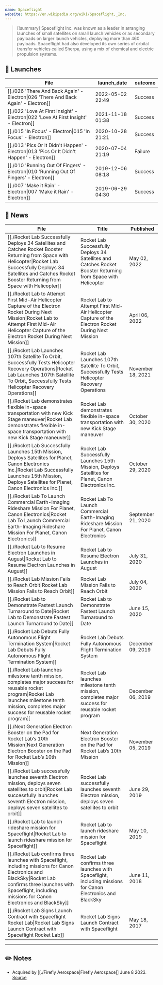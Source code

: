 ```yaml
---
name: Spaceflight
website: https://en.wikipedia.org/wiki/Spaceflight,_Inc.
---
```


>[!summary]
Spaceflight Inc. was known as a leader in arranging launches of small satellites on small launch vehicles or as secondary payloads on larger launch vehicles, deploying more than 460 payloads. Spaceflight had also developed its own series of orbital transfer vehicles called Sherpa, using a mix of chemical and electric propulsion systems.


## 🚀 Launches

| File                                                                                                        | launch_date      | outcome |
| ----------------------------------------------------------------------------------------------------------- | ---------------- | ------- |
| [[./026 'There And Back Again' - Electron\|026 'There And Back Again' - Electron]]         | 2022-05-02 22:49 | Success |
| [[./022 'Love At First Insight' - Electron\|022 'Love At First Insight' - Electron]]       | 2021-11-18 01:38 | Success |
| [[./015 'In Focus' - Electron\|015 'In Focus' - Electron]]                                 | 2020-10-28 21:21 | Success |
| [[./013 'Pics Or It Didn't Happen' - Electron\|013 'Pics Or It Didn't Happen' - Electron]] | 2020-07-04 21:19 | Failure |
| [[./010 'Running Out Of Fingers' - Electron\|010 'Running Out Of Fingers' - Electron]]     | 2019-12-06 08:18 | Success |
| [[./007 'Make it Rain' - Electron\|007 'Make it Rain' - Electron]]                         | 2019-06-29 04:30 | Success |

## 📰 News
| File                                                                                                                                                                                                                                     | Title                                                                                                          | Published          |
| ---------------------------------------------------------------------------------------------------------------------------------------------------------------------------------------------------------------------------------------- | -------------------------------------------------------------------------------------------------------------- | ------------------ |
| [[./Rocket Lab Successfully Deploys 34 Satellites and Catches Rocket Booster Returning from Space with Helicopter\|Rocket Lab Successfully Deploys 34 Satellites and Catches Rocket Booster Returning from Space with Helicopter]] | Rocket Lab Successfully Deploys 34 Satellites and Catches Rocket Booster Returning from Space with Helicopter  | May 02, 2022       |
| [[./Rocket Lab to Attempt First Mid-Air Helicopter Capture of the Electron Rocket During Next Mission\|Rocket Lab to Attempt First Mid-Air Helicopter Capture of the Electron Rocket During Next Mission]]                         | Rocket Lab to Attempt First Mid-Air Helicopter Capture of the Electron Rocket During Next Mission              | April 06, 2022     |
| [[./Rocket Lab Launches 107th Satellite To Orbit, Successfully Tests Helicopter Recovery Operations\|Rocket Lab Launches 107th Satellite To Orbit, Successfully Tests Helicopter Recovery Operations]]                             | Rocket Lab Launches 107th Satellite To Orbit, Successfully Tests Helicopter Recovery Operations                | November 18, 2021  |
| [[./Rocket Lab demonstrates flexible in-space transportation with new Kick Stage maneuver\|Rocket Lab demonstrates flexible in-space transportation with new Kick Stage maneuver]]                                                 | Rocket Lab demonstrates flexible in-space transportation with new Kick Stage maneuver                          | October 30, 2020   |
| [[./Rocket Lab Successfully Launches 15th Mission, Deploys Satellites for Planet, Canon Electronics Inc.\|Rocket Lab Successfully Launches 15th Mission, Deploys Satellites for Planet, Canon Electronics Inc.]]                   | Rocket Lab Successfully Launches 15th Mission, Deploys Satellites for Planet, Canon Electronics Inc.           | October 29, 2020   |
| [[./Rocket Lab To Launch Commercial Earth-Imaging Rideshare Mission For Planet, Canon Electronics\|Rocket Lab To Launch Commercial Earth-Imaging Rideshare Mission For Planet, Canon Electronics]]                                 | Rocket Lab To Launch Commercial Earth-Imaging Rideshare Mission For Planet, Canon Electronics                  | September 21, 2020 |
| [[./Rocket Lab to Resume Electron Launches in August\|Rocket Lab to Resume Electron Launches in August]]                                                                                                                           | Rocket Lab to Resume Electron Launches in August                                                               | July 31, 2020      |
| [[./Rocket Lab Mission Fails to Reach Orbit\|Rocket Lab Mission Fails to Reach Orbit]]                                                                                                                                             | Rocket Lab Mission Fails to Reach Orbit                                                                        | July 04, 2020      |
| [[./Rocket Lab to Demonstrate Fastest Launch Turnaround to Date\|Rocket Lab to Demonstrate Fastest Launch Turnaround to Date]]                                                                                                     | Rocket Lab to Demonstrate Fastest Launch Turnaround to Date                                                    | June 15, 2020      |
| [[./Rocket Lab Debuts Fully Autonomous Flight Termination System\|Rocket Lab Debuts Fully Autonomous Flight Termination System]]                                                                                                   | Rocket Lab Debuts Fully Autonomous Flight Termination System                                                   | December 09, 2019  |
| [[./Rocket Lab launches milestone tenth mission, completes major success for reusable rocket program\|Rocket Lab launches milestone tenth mission, completes major success for reusable rocket program]]                           | Rocket Lab launches milestone tenth mission, completes major success for reusable rocket program               | December 06, 2019  |
| [[./Next Generation Electron Booster on the Pad  for Rocket Lab’s 10th Mission\|Next Generation Electron Booster on the Pad  for Rocket Lab’s 10th Mission]]                                                                       | Next Generation Electron Booster on the Pad  for Rocket Lab’s 10th Mission                                     | November 05, 2019  |
| [[./Rocket Lab successfully launches seventh Electron mission, deploys seven satellites to orbit\|Rocket Lab successfully launches seventh Electron mission, deploys seven satellites to orbit]]                                   | Rocket Lab successfully launches seventh Electron mission, deploys seven satellites to orbit                   | June 29, 2019      |
| [[./Rocket Lab to launch rideshare mission for Spaceflight\|Rocket Lab to launch rideshare mission for Spaceflight]]                                                                                                               | Rocket Lab to launch rideshare mission for Spaceflight                                                         | May 10, 2019       |
| [[./Rocket Lab confirms three launches with Spaceflight, including missions for Canon Electronics and BlackSky\|Rocket Lab confirms three launches with Spaceflight, including missions for Canon Electronics and BlackSky]]       | Rocket Lab confirms three launches with Spaceflight, including missions for Canon Electronics and BlackSky     | June 11, 2018      |
| [[./Rocket Lab Signs Launch Contract with Spaceflight   Rocket Lab\|Rocket Lab Signs Launch Contract with Spaceflight   Rocket Lab]]                                                                                               | Rocket Lab Signs Launch Contract with Spaceflight                                                              | May 18, 2017       |


---
## ✏️ Notes

- Acquired by [[./Firefly Aerospace|Firefly Aerospace]] June 8 2023. [Source](https://www.satellitetoday.com/finance/2023/06/12/firefly-aerospace-to-acquire-rideshare-provider-spaceflight/)